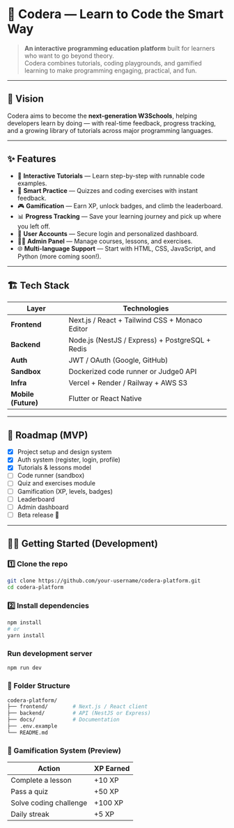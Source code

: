 # 🧠 Codera — Learn to Code the Smart Way

> **An interactive programming education platform** built for learners who want to go beyond theory.  
> Codera combines tutorials, coding playgrounds, and gamified learning to make programming engaging, practical, and fun.

---

## 🚀 Vision
Codera aims to become the **next-generation W3Schools**, helping developers learn by doing — with real-time feedback, progress tracking, and a growing library of tutorials across major programming languages.

---

## ✨ Features

- 🧩 **Interactive Tutorials** — Learn step-by-step with runnable code examples.
- 🧠 **Smart Practice** — Quizzes and coding exercises with instant feedback.
- 🎮 **Gamification** — Earn XP, unlock badges, and climb the leaderboard.
- 📊 **Progress Tracking** — Save your learning journey and pick up where you left off.
- 🔐 **User Accounts** — Secure login and personalized dashboard.
- 🧑‍🏫 **Admin Panel** — Manage courses, lessons, and exercises.
- 🌐 **Multi-language Support** — Start with HTML, CSS, JavaScript, and Python (more coming soon!).

---

## 🏗️ Tech Stack

| Layer | Technologies |
|-------|---------------|
| **Frontend** | Next.js / React + Tailwind CSS + Monaco Editor |
| **Backend** | Node.js (NestJS / Express) + PostgreSQL + Redis |
| **Auth** | JWT / OAuth (Google, GitHub) |
| **Sandbox** | Dockerized code runner or Judge0 API |
| **Infra** | Vercel + Render / Railway + AWS S3 |
| **Mobile (Future)** | Flutter or React Native |

---

## 🧭 Roadmap (MVP)

- [x] Project setup and design system  
- [x] Auth system (register, login, profile)  
- [x] Tutorials & lessons model  
- [ ] Code runner (sandbox)  
- [ ] Quiz and exercises module  
- [ ] Gamification (XP, levels, badges)  
- [ ] Leaderboard  
- [ ] Admin dashboard  
- [ ] Beta release 🚀  

---

## 🧑‍💻 Getting Started (Development)

### 1️⃣ Clone the repo
```bash
git clone https://github.com/your-username/codera-platform.git
cd codera-platform
```
### 2️⃣ Install dependencies
```bash
npm install
# or
yarn install
```
###  Run development server
```bash
npm run dev

```
### 🧩 Folder Structure
```bash
codera-platform/
├── frontend/        # Next.js / React client
├── backend/         # API (NestJS or Express)
├── docs/            # Documentation
├── .env.example
└── README.md
```
### 🥇 Gamification System (Preview)

| Action                 | XP Earned |
| ---------------------- | --------- |
| Complete a lesson      | +10 XP    |
| Pass a quiz            | +50 XP    |
| Solve coding challenge | +100 XP   |
| Daily streak           | +5 XP     |


